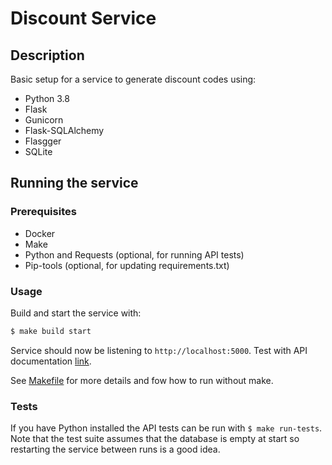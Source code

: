 # Discount Service

## Description

Basic setup for a service to generate discount codes using:
- Python 3.8
- Flask
- Gunicorn
- Flask-SQLAlchemy
- Flasgger
- SQLite

## Running the service

### Prerequisites
- Docker
- Make
- Python and Requests (optional, for running API tests)
- Pip-tools (optional, for updating requirements.txt)

### Usage

Build and start the service with:
```sh
$ make build start
```

Service should now be listening to `http://localhost:5000`. Test with API documentation [link](http://localhost:5000/apidocs).

See [Makefile](./Makefile) for more details and fow how to run without make.


### Tests
If you have Python installed the API tests can be run with ```$ make run-tests```. Note that the test suite assumes that the database is empty at start so restarting the service between runs is a good idea.

